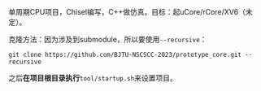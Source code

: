  单周期CPU项目，Chisel编写，C++做仿真。目标：起uCore/rCore/XV6（未定）。



克隆方法：因为涉及到submodule，所以要使用`--recursive`：

```shell
git clone https://github.com/BJTU-NSCSCC-2023/prototype_core.git --recursive
```

之后**在项目根目录执行**`tool/startup.sh`来设置项目。
